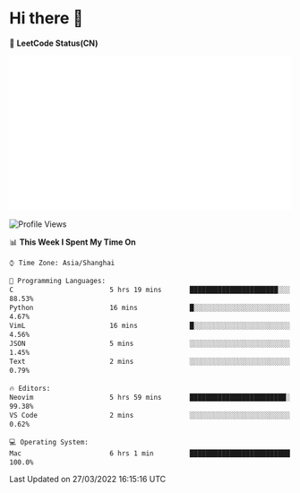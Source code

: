 # Hi there 👋

📝 **LeetCode Status(CN)**

![wsmbsbbz's LeetCode status](https://github.com/wsmbsbbz/wsmbsbbz/blob/main/status.svg)

<!--
**wsmbsbbz/wsmbsbbz** is a ✨ _special_ ✨ repository because its `README.md` (this file) appears on your GitHub profile.

Here are some ideas to get you started:

- 🔭 I’m currently working on ...
- 🌱 I’m currently learning ...
- 👯 I’m looking to collaborate on ...
- 🤔 I’m looking for help with ...
- 💬 Ask me about ...
- 📫 How to reach me: ...
- 😄 Pronouns: ...
- ⚡ Fun fact: ...
-->
<!--START_SECTION:waka-->
![Profile Views](http://img.shields.io/badge/Profile%20Views-0-blue)

📊 **This Week I Spent My Time On** 

```text
⌚︎ Time Zone: Asia/Shanghai

💬 Programming Languages: 
C                        5 hrs 19 mins       ██████████████████████░░░   88.53% 
Python                   16 mins             █░░░░░░░░░░░░░░░░░░░░░░░░   4.67% 
VimL                     16 mins             █░░░░░░░░░░░░░░░░░░░░░░░░   4.56% 
JSON                     5 mins              ░░░░░░░░░░░░░░░░░░░░░░░░░   1.45% 
Text                     2 mins              ░░░░░░░░░░░░░░░░░░░░░░░░░   0.79%

🔥 Editors: 
Neovim                   5 hrs 59 mins       ████████████████████████░   99.38% 
VS Code                  2 mins              ░░░░░░░░░░░░░░░░░░░░░░░░░   0.62%

💻 Operating System: 
Mac                      6 hrs 1 min         █████████████████████████   100.0%

```


 Last Updated on 27/03/2022 16:15:16 UTC
<!--END_SECTION:waka-->
